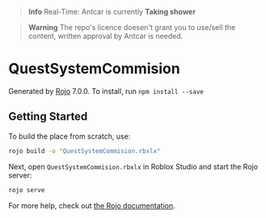 > **Info**
> Real-Time: Antcar is currently **Taking shower**

> **Warning**
> The repo's licence doesen't grant you to use/sell the content, written approval by Antcar is needed.

# QuestSystemCommision
Generated by [Rojo](https://github.com/rojo-rbx/rojo) 7.0.0.
To install, run `npm install --save`

## Getting Started
To build the place from scratch, use:

```bash
rojo build -o "QuestSystemCommision.rbxlx"
```

Next, open `QuestSystemCommision.rbxlx` in Roblox Studio and start the Rojo server:

```bash
rojo serve
```

For more help, check out [the Rojo documentation](https://rojo.space/docs).
